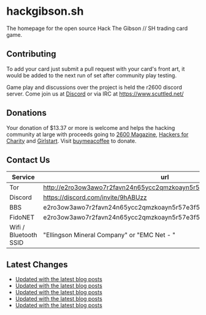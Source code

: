 # hackgibson.sh
The homepage for the open source Hack The Gibson // SH trading card game.


## Contributing

To add your card just submit a pull request with your card's front art, it would be added to the next run of set after community play testing.

Game play and discussions over the project is held the r2600 discord server. Come join us at [Discord](https://discord.com/invite/9hABUzz) or via IRC at https://www.scuttled.net/


## Donations

Your donation of $13.37 or more is welcome and helps the hacking community at large with proceeds going to [2600 Magazine](https://2600.com/), [Hackers for Charity](https://hackersforcharity.org) and [Girlstart](https://girlstart.org).  Visit [buymeacoffee](https://www.buymeacoffee.com/hackgibson.sh) to donate.


## Contact Us

Service | url
-|-
Tor | http://e2ro3ow3awo7r2favn24n65ycc2qmzkoayn5r57e3f56nvjwdcgg32ad.onion
Discord | https://discord.com/invite/9hABUzz
BBS | e2ro3ow3awo7r2favn24n65ycc2qmzkoayn5r57e3f56nvjwdcgg32ad.onion:23
FidoNET | e2ro3ow3awo7r2favn24n65ycc2qmzkoayn5r57e3f56nvjwdcgg32ad.onion:24554
Wifi / Bluetooth SSID | "Ellingson Mineral Company" or "EMC Net - <fidonet address>"

## Latest Changes
<!-- BLOG-POST-LIST:START -->
- [Updated with the latest blog posts](https://github.com/DFW2600/hackgibson.sh/commit/69b4072422575a437bcf1892297eefe3d8327e5d)
- [Updated with the latest blog posts](https://github.com/DFW2600/hackgibson.sh/commit/0a6198ea441aef3ffa7231505c16ef1e43b310d0)
- [Updated with the latest blog posts](https://github.com/DFW2600/hackgibson.sh/commit/c98bc0bcecb30c6ca100fefa2b87a81fe19183e2)
- [Updated with the latest blog posts](https://github.com/DFW2600/hackgibson.sh/commit/ec4ea3ccaf09cc5522a8482fdce53ac036c3641c)
- [Updated with the latest blog posts](https://github.com/DFW2600/hackgibson.sh/commit/34001bbb9c2ea5bef65b88e3c2f54a7019e8a03b)
<!-- BLOG-POST-LIST:END -->
